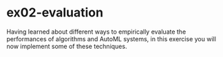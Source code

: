 # ex02-evaluation
Having learned about different ways to empirically evaluate the performances of algorithms and AutoML systems, in this exercise you will now implement some of these techniques.
